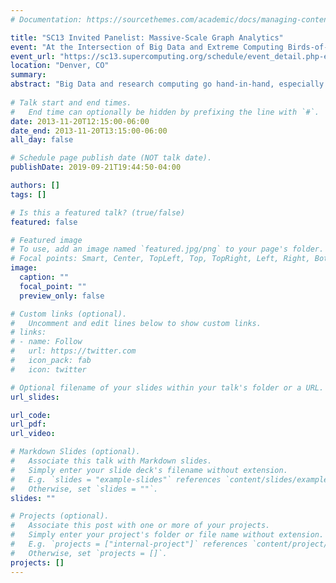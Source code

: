 ```yaml
---
# Documentation: https://sourcethemes.com/academic/docs/managing-content/

title: "SC13 Invited Panelist: Massive-Scale Graph Analytics"
event: "At the Intersection of Big Data and Extreme Computing Birds-of-a-Feather, The 25th IEEE and ACM Supercomputing Conference (SC13)"
event_url: "https://sc13.supercomputing.org/schedule/event_detail.php-evid=bof189.html"
location: "Denver, CO"
summary:
abstract: "Big Data and research computing go hand-in-hand, especially for research disciplines that operate at extreme scales. Current Big Data solutions can be improved by borrowing from HPC techniques. A panel of experts in bioinformatics, quantum chemistry, engineering mechanics / fluid dynamics, and weather modeling will review Big Data challenges in their respective disciplines and discuss where bottlenecks exist or where HPC techniques could be useful. Anyone interested in learning about Big Data challenges and applicability to specific research disciplines in particular should attend. A Q&A session with the audience will follow and audience participation in the BoF is strongly encouraged."
 
# Talk start and end times.
#   End time can optionally be hidden by prefixing the line with `#`.
date: 2013-11-20T12:15:00-06:00
date_end: 2013-11-20T13:15:00-06:00
all_day: false

# Schedule page publish date (NOT talk date).
publishDate: 2019-09-21T19:44:50-04:00

authors: []
tags: []

# Is this a featured talk? (true/false)
featured: false

# Featured image
# To use, add an image named `featured.jpg/png` to your page's folder. 
# Focal points: Smart, Center, TopLeft, Top, TopRight, Left, Right, BottomLeft, Bottom, BottomRight.
image:
  caption: ""
  focal_point: ""
  preview_only: false

# Custom links (optional).
#   Uncomment and edit lines below to show custom links.
# links:
# - name: Follow
#   url: https://twitter.com
#   icon_pack: fab
#   icon: twitter

# Optional filename of your slides within your talk's folder or a URL.
url_slides:

url_code:
url_pdf:
url_video:

# Markdown Slides (optional).
#   Associate this talk with Markdown slides.
#   Simply enter your slide deck's filename without extension.
#   E.g. `slides = "example-slides"` references `content/slides/example-slides.md`.
#   Otherwise, set `slides = ""`.
slides: ""

# Projects (optional).
#   Associate this post with one or more of your projects.
#   Simply enter your project's folder or file name without extension.
#   E.g. `projects = ["internal-project"]` references `content/project/deep-learning/index.md`.
#   Otherwise, set `projects = []`.
projects: []
---
```

